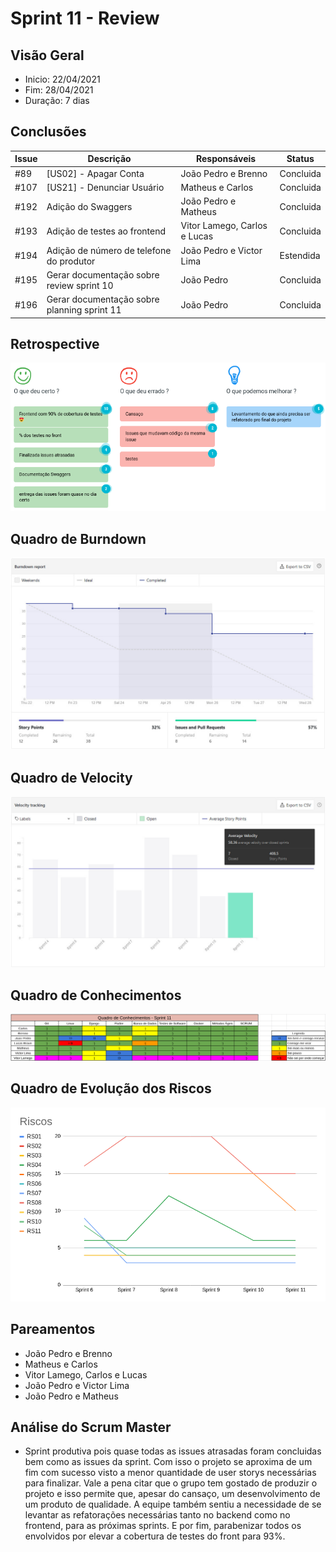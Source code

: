 # Sprint 11 - Review

## Visão Geral
- Inicio: 22/04/2021
- Fim: 28/04/2021
- Duração: 7 dias
 
## Conclusões
| Issue | Descrição | Responsáveis | Status
|--|--|--|--|
|#89|[US02] - Apagar Conta|João Pedro e Brenno|Concluida
|#107|[US21] - Denunciar Usuário|Matheus e Carlos|Concluida
|#192|Adição do Swaggers|João Pedro e Matheus|Concluida
|#193|Adição de testes ao frontend|Vitor Lamego, Carlos e Lucas|Concluida
|#194|Adição de número de telefone do produtor|João Pedro e Victor Lima|Estendida
|#195|Gerar documentação sobre review sprint 10|João Pedro|Concluida
|#196|Gerar documentação sobre planning sprint 11|João Pedro|Concluida

## Retrospective
![Retrospective Sprint 11](../../img/retrospective_11.png)

## Quadro de Burndown
![Quadro de Burndown Sprint 11](../../img/burndown_11.png)

## Quadro de Velocity
![Quadro de Velocity Sprint 11](../../img/velocity_11.png)

## Quadro de Conhecimentos
![Quadro de Conhecimentos Sprint 11](../../img/conhecimentos_11.png)

## Quadro de Evolução dos Riscos
![Quadro de Riscos Sprint 11](../../img/riscos_11.png)

## Pareamentos
- João Pedro e Brenno
- Matheus e Carlos
- Vitor Lamego, Carlos e Lucas
- João Pedro e Victor Lima
- João Pedro e Matheus

## Análise do Scrum Master
- Sprint produtiva pois quase todas as issues atrasadas foram concluidas bem como as issues da sprint. Com isso o projeto se aproxima de um fim com sucesso visto a menor quantidade de user storys necessárias para finalizar. Vale a pena citar que o grupo tem gostado de produzir o projeto e isso permite que, apesar do cansaço, um desenvolvimento de um produto de qualidade. A equipe também sentiu a necessidade de se levantar as refatorações necessárias tanto no backend como no frontend, para as próximas sprints. E por fim, parabenizar todos os envolvidos por elevar a cobertura de testes do front para 93%.
